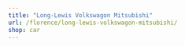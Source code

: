 ```yaml
---
title: "Long-Lewis Volkswagon Mitsubishi"
url: /florence/long-lewis-volkswagon-mitsubishi/
shop: car
---
```


